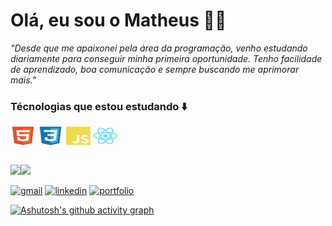 # Olá, eu sou o Matheus 👋🏻

*"Desde que me apaixonei pela área da programação, 
venho estudando diariamente para conseguir minha primeira 
oportunidade. Tenho facilidade de aprendizado, boa 
comunicação e sempre buscando me aprimorar mais."*

### Técnologias que estou estudando ⬇️
<div style="display: inline_block">
    <img align="center" alt="HTML" height="30" width="40" src="https://raw.githubusercontent.com/devicons/devicon/master/icons/html5/html5-original.svg">
    <img align="center" alt="CSS" height="30" width="40" src="https://raw.githubusercontent.com/devicons/devicon/master/icons/css3/css3-original.svg">
    <img align="center" alt="Js" height="30" width="40" src="https://raw.githubusercontent.com/devicons/devicon/master/icons/javascript/javascript-plain.svg">
    <img align="center" alt="React" height="30" width="40" src="https://raw.githubusercontent.com/devicons/devicon/master/icons/react/react-original.svg">
</div>

<br>

<img height="180em" src="https://github-readme-stats.vercel.app/api?username=reinheimermat&show_icons=true&theme=dracula"/><img height="180em" src="https://github-readme-stats.vercel.app/api/top-langs/?username=reinheimermat&layout=compact&theme=dracula"/>

<div>

[![gmail](https://img.shields.io/badge/Gmail-D14836?style=for-the-badge&logo=gmail&logoColor=white)](contatoreinheimer@gmail.com)
[![linkedin](https://img.shields.io/badge/LinkedIn-0077B5?style=for-the-badge&logo=linkedin&logoColor=white)](https://www.linkedin.com/in/reinheimermat/)
[![portfolio](https://img.shields.io/badge/portfolio-000000?style=for-the-badge&logo=About.me&logoColor=white)](https://reinheimermat.github.io/portfolio/)

</div>

[![Ashutosh's github activity graph](https://github-readme-activity-graph.vercel.app/graph?username=reinheimermat&bg_color=282a36&color=6272a4&line=bd93f9&point=50fa7b&area=true&hide_border=true)](https://github.com/ashutosh00710/github-readme-activity-graph)
